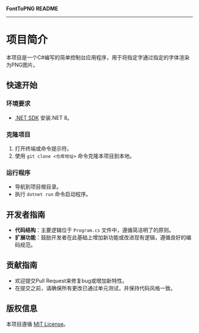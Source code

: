 **FontToPNG README**

---

# 项目简介

本项目是一个C#编写的简单控制台应用程序，用于将指定字通过指定的字体渲染为PNG图片。


## 快速开始

### 环境要求

- [.NET SDK](https://dotnet.microsoft.com/zh-cn/download/dotnet/8.0) 安装.NET 8。

### 克隆项目

1. 打开终端或命令提示符。
2. 使用 `git clone <仓库地址>` 命令克隆本项目到本地。

### 运行程序

- 导航到项目根目录。
- 执行 `dotnet run` 命令启动程序。

## 开发者指南

- **代码结构**：主要逻辑位于 `Program.cs` 文件中，遵循简洁明了的原则。
- **扩展功能**：鼓励开发者在此基础上增加新功能或改进现有逻辑，遵循良好的编码规范。

## 贡献指南

- 欢迎提交Pull Request来修复bug或增加新特性。
- 在提交之前，请确保所有更改已通过单元测试，并保持代码风格一致。

## 版权信息

本项目遵循 [MIT License](LICENSE)。
